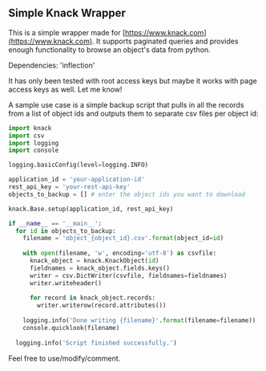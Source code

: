Simple Knack Wrapper
---

This is a simple wrapper made for [https://www.knack.com](https://www.knack.com). 
It supports paginated queries and provides enough functionality to browse an object's data
from python.

Dependencies: 'inflection'


It has only been tested with root access keys but maybe it works with page access keys as well.
Let me know!

A sample use case is a simple backup script that pulls in all the records from a list of
object ids and outputs them to separate csv files per object id:

```python
import knack
import csv
import logging
import console

logging.basicConfig(level=logging.INFO)

application_id = 'your-application-id'
rest_api_key = 'your-rest-api-key'
objects_to_backup = [] # enter the object ids you want to download

knack.Base.setup(application_id, rest_api_key)

if __name__ == '__main__':
  for id in objects_to_backup:
    filename = 'object_{object_id}.csv'.format(object_id=id)
    
    with open(filename, 'w', encoding='utf-8') as csvfile:
      knack_object = knack.KnackObject(id)
      fieldnames = knack_object.fields.keys()
      writer = csv.DictWriter(csvfile, fieldnames=fieldnames)
      writer.writeheader()
      
      for record in knack_object.records:
        writer.writerow(record.attributes())
        
    logging.info('Done writing {filename}'.format(filename=filename))
    console.quicklook(filename)
    
  logging.info('Script finished successfully.')
```

Feel free to use/modify/comment.
